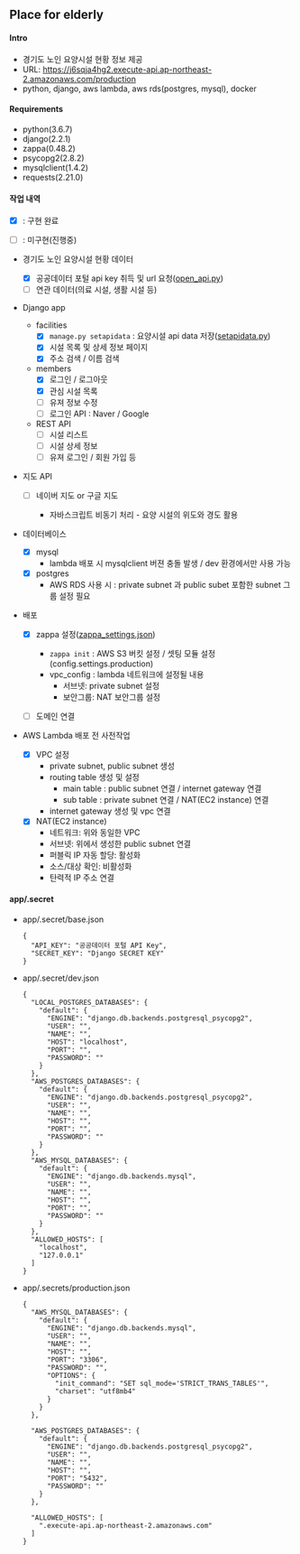 ## Place for elderly

#### Intro

- 경기도 노인 요양시설 현황 정보 제공
- URL: https://j6sqja4hg2.execute-api.ap-northeast-2.amazonaws.com/production
- python, django, aws lambda, aws rds(postgres, mysql), docker

#### Requirements

- python(3.6.7)
- django(2.2.1)
- zappa(0.48.2)
- psycopg2(2.8.2)
- mysqlclient(1.4.2)
- requests(2.21.0)

#### 작업 내역

- [x] : 구현 완료 

- [ ] : 미구현(진행중)



- 경기도 노인 요양시설 현황 데이터 
  - [x] 공공데이터 포털 api key 취득 및 url 요청([open_api.py](https://github.com/kimdohwan/Place-For-Elderly/blob/master/app/open_api/open_api.py))
  - [ ] 연관 데이터(의료 시설, 생활 시설 등) 
- Django app
  - facilities
    - [x] ```manage.py setapidata``` : 요양시설 api data 저장([setapidata.py](https://github.com/kimdohwan/Place-For-Elderly/blob/master/app/facilities/management/commands/setapidata.py))
    - [x] 시설 목록 및 상세 정보 페이지
    - [x] 주소 검색 / 이름 검색
  - members
    - [x] 로그인 / 로그아웃
    - [x] 관심 시설 목록
    - [ ] 유져 정보 수정
    - [ ] 로그인 API : Naver / Google
  - REST API
    - [ ] 시설 리스트 
    - [ ] 시설 상세 정보
    - [ ] 유져 로그인 / 회원 가입 등
- 지도 API

  - [ ] 네이버 지도 or 구글 지도

    - 자바스크립트 비동기 처리 - 요양 시설의 위도와 경도 활용
- 데이터베이스
  - [x] mysql
    - lambda 배포 시 mysqlclient 버젼 충돌 발생 / dev 환경에서만 사용 가능
  - [x] postgres
    - AWS RDS 사용 시 : private subnet 과 public subet 포함한 subnet 그룹 설정 필요
- 배포
  - [x] zappa 설정([zappa_settings.json](https://github.com/kimdohwan/Place-For-Elderly/blob/master/app/zappa_settings.json))
    - ```zappa init``` : AWS S3 버킷 설정 / 셋팅 모듈 설정(config.settings.production)
    - vpc_config : lambda 네트워크에 설정될 내용
      - 서브넷: private subnet 설정
      - 보안그룹: NAT 보안그룹 설정
  - [ ] 도메인 연결


- AWS Lambda 배포 전 사전작업
  - [x] VPC 설정
    - private subnet, public subnet 생성
    - routing table 생성 및 설정
      - main table : public subnet 연결 / internet gateway 연결
      - sub table : private subnet 연결 / NAT(EC2 instance) 연결
    - internet gateway 생성 및 vpc 연결
  - [x] NAT(EC2 instance)
    - 네트워크: 위와 동일한 VPC
    - 서브넷: 위에서 생성한 public subnet 연결
    - 퍼블릭 IP 자동 할당: 활성화
    - 소스/대상 확인: 비활성화
    - 탄력적 IP 주소 연결

#### app/.secret

- app/.secret/base.json 

  ```
  {
    "API_KEY": "공공데이터 포털 API Key",
    "SECRET_KEY": "Django SECRET KEY"
  }              
  ```

- app/.secret/dev.json

  ```
  {
    "LOCAL_POSTGRES_DATABASES": {
      "default": {
        "ENGINE": "django.db.backends.postgresql_psycopg2",
        "USER": "",
        "NAME": "",
        "HOST": "localhost",
        "PORT": "",
        "PASSWORD": ""
      }
    },
    "AWS_POSTGRES_DATABASES": {
      "default": {
        "ENGINE": "django.db.backends.postgresql_psycopg2",
        "USER": "",
        "NAME": "",
        "HOST": "",
        "PORT": "",
        "PASSWORD": ""
      }
    },
    "AWS_MYSQL_DATABASES": {
      "default": {
        "ENGINE": "django.db.backends.mysql",
        "USER": "",
        "NAME": "",
        "HOST": "",
        "PORT": "",
        "PASSWORD": ""
      }
    },
    "ALLOWED_HOSTS": [
      "localhost",
      "127.0.0.1"
    ]
  }
  ```

- app/.secrets/production.json

  ```
  {
    "AWS_MYSQL_DATABASES": {
      "default": {
        "ENGINE": "django.db.backends.mysql",
        "USER": "",
        "NAME": "",
        "HOST": "",
        "PORT": "3306",
        "PASSWORD": "",
        "OPTIONS": {
          "init_command": "SET sql_mode='STRICT_TRANS_TABLES'",
          "charset": "utf8mb4"
        }
      }
    },
  
    "AWS_POSTGRES_DATABASES": {
      "default": {
        "ENGINE": "django.db.backends.postgresql_psycopg2",
        "USER": "",
        "NAME": "",
        "HOST": "",
        "PORT": "5432",
        "PASSWORD": ""
      }
    },
  
    "ALLOWED_HOSTS": [
      ".execute-api.ap-northeast-2.amazonaws.com"
    ]
  }
  ```

  



#### 